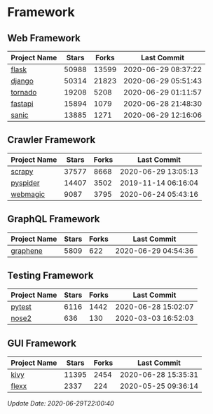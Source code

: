 # Framework

## Web Framework

| Project Name | Stars | Forks | Last Commit |
| ------------ | ----- | ----- | ----------- |
| [flask](https://github.com/pallets/flask) | 50988 | 13599 | 2020-06-29 08:37:22 |
| [django](https://github.com/django/django) | 50314 | 21823 | 2020-06-29 05:51:43 |
| [tornado](https://github.com/tornadoweb/tornado) | 19208 | 5208 | 2020-06-29 01:11:57 |
| [fastapi](https://github.com/tiangolo/fastapi) | 15894 | 1079 | 2020-06-28 21:48:30 |
| [sanic](https://github.com/huge-success/sanic) | 13885 | 1271 | 2020-06-29 12:16:06 |

## Crawler Framework

| Project Name | Stars | Forks | Last Commit |
| ------------ | ----- | ----- | ----------- |
| [scrapy](https://github.com/scrapy/scrapy) | 37577 | 8668 | 2020-06-29 13:05:13 |
| [pyspider](https://github.com/binux/pyspider) | 14407 | 3502 | 2019-11-14 06:16:04 |
| [webmagic](https://github.com/code4craft/webmagic) | 9087 | 3795 | 2020-06-24 05:43:16 |

## GraphQL Framework

| Project Name | Stars | Forks | Last Commit |
| ------------ | ----- | ----- | ----------- |
| [graphene](https://github.com/graphql-python/graphene) | 5809 | 622 | 2020-06-29 04:54:36 |

## Testing Framework

| Project Name | Stars | Forks | Last Commit |
| ------------ | ----- | ----- | ----------- |
| [pytest](https://github.com/pytest-dev/pytest) | 6116 | 1442 | 2020-06-28 15:02:07 |
| [nose2](https://github.com/nose-devs/nose2) | 636 | 130 | 2020-03-03 16:52:03 |

## GUI Framework

| Project Name | Stars | Forks | Last Commit |
| ------------ | ----- | ----- | ----------- |
| [kivy](https://github.com/kivy/kivy) | 11395 | 2454 | 2020-06-28 15:35:31 |
| [flexx](https://github.com/flexxui/flexx) | 2337 | 224 | 2020-05-25 09:36:14 |

*Update Date: 2020-06-29T22:00:40*
